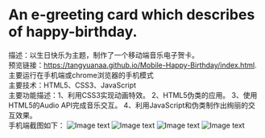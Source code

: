 # An e-greeting card which describes of happy-birthday.           
描述：以生日快乐为主题，制作了一个移动端音乐电子贺卡。    <br/>
预览链接：https://tangyuanaa.github.io/Mobile-Happy-Birthday/index.html. 主要运行在手机端或chrome浏览器的手机模式   <br/>
主要技术：HTML5、CSS3、JavaScript   <br/> 
主要功能描述：1、利用CSS3实现动画特效。 2、HTML5伪类的应用。 3、使用HTML5的Audio API完成音乐交互。 4、利用JavaScript和伪类制作出绚丽的交互效果。
<br/>
手机端截图如下：
![Image text](https://raw.githubusercontent.com/Tangyuanaa/mobile_happy_birthday/master/picture/Screenshot_1.png)
![Image text](https://raw.githubusercontent.com/Tangyuanaa/mobile_happy_birthday/master/picture/Screenshot_2.png)
![Image text](https://raw.githubusercontent.com/Tangyuanaa/mobile_happy_birthday/master/picture/Screenshot_3.png)
![Image text](https://raw.githubusercontent.com/Tangyuanaa/mobile_happy_birthday/master/picture/Screenshot_4.png)
